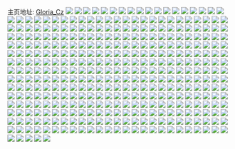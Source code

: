 主页地址: [Gloria_Cz](https://weibo.com/u/1432135554) 
![](https://wx4.sinaimg.cn/mw2000/555ca782ly1h9pge7yz3sj22zs28ue85.jpg) 
![](https://wx4.sinaimg.cn/mw2000/555ca782ly1h9pg6zcbc8j21qo2bl7wk.jpg) 
![](https://wx4.sinaimg.cn/mw2000/555ca782ly1h9pg8tx7u6j22yo280kjp.jpg) 
![](https://wx4.sinaimg.cn/mw2000/555ca782ly1h9pg7mid5oj22c03427wm.jpg) 
![](https://wx4.sinaimg.cn/mw2000/555ca782ly1h9pgc2y1jxj22332s61l2.jpg) 
![](https://wx4.sinaimg.cn/mw2000/555ca782ly1h9pgdkkj8lj22022o4qv7.jpg) 
![](https://wx4.sinaimg.cn/mw2000/555ca782ly1h9pggk8t56j22by340u13.jpg) 
![](https://wx4.sinaimg.cn/mw2000/555ca782ly1h9pgd2o9yfj22802yq1l2.jpg) 
![](https://wx4.sinaimg.cn/mw2000/555ca782ly1h9pg6j760xj22c0342e84.jpg) 
![](https://wx4.sinaimg.cn/mw2000/555ca782ly1h9pga9iwatj231g2a3b2e.jpg) 
![](https://wx4.sinaimg.cn/mw2000/555ca782ly1h9pgfo6jspj226f2wmx6s.jpg) 
![](https://wx4.sinaimg.cn/mw2000/555ca782ly1h9es9s92rhj22802yoqvb.jpg) 
![](https://wx4.sinaimg.cn/mw2000/555ca782ly1h9es9v11cgj228t2zrqv9.jpg) 
![](https://wx4.sinaimg.cn/mw2000/555ca782ly1h9es9tmehjj23342bcu10.jpg) 
![](https://wx4.sinaimg.cn/mw2000/555ca782ly1h9es9wyus3j23342bcqvc.jpg) 
![](https://wx4.sinaimg.cn/mw2000/555ca782ly1h9esb9yccjj20k00jzjvb.jpg) 
![](https://wx4.sinaimg.cn/mw2000/555ca782ly1h9esa0u1alj22pi21uu0y.jpg) 
![](https://wx4.sinaimg.cn/mw2000/555ca782ly1h9es9zvkcnj22482tm7wk.jpg) 
![](https://wx4.sinaimg.cn/mw2000/555ca782ly1h9es9yavebj22bc334kjo.jpg) 
![](https://wx4.sinaimg.cn/mw2000/555ca782ly1h9es9qcsgtj23342bce89.jpg) 
![](https://wx4.sinaimg.cn/mw2000/555ca782ly1h9esa1re5kj23342bcqv7.jpg) 
![](https://wx4.sinaimg.cn/mw2000/555ca782ly1h8r2o41q5tj20ts0db0u6.jpg) 
![](https://wx4.sinaimg.cn/mw2000/555ca782ly1h8r2obltgvj20tz1denf0.jpg) 
![](https://wx4.sinaimg.cn/mw2000/555ca782ly1h8cyinifnlj20zu25okjm.jpg) 
![](https://wx4.sinaimg.cn/mw2000/555ca782ly1h8cyilnrw0j20zu25oqv6.jpg) 
![](https://wx4.sinaimg.cn/mw2000/555ca782ly1h8cyip2x3yj20zu25o4qq.jpg) 
![](https://wx4.sinaimg.cn/mw2000/555ca782ly1h8cyiqvp69j20zu25oqv6.jpg) 
![](https://wx4.sinaimg.cn/mw2000/555ca782ly1h8cyismeq9j20zu25ob2a.jpg) 
![](https://wx4.sinaimg.cn/mw2000/555ca782ly1h83q324ho9j232m2aykjo.jpg) 
![](https://wx4.sinaimg.cn/mw2000/555ca782ly1h83q324ho9j232m2aykjo.jpg) 
![](https://wx4.sinaimg.cn/mw2000/555ca782ly1h83q2w3013j22bc334x6r.jpg) 
![](https://wx4.sinaimg.cn/mw2000/555ca782ly1h83q3105s7j228i2zc4qr.jpg) 
![](https://wx4.sinaimg.cn/mw2000/555ca782ly1h83q2xbok0j225e2v6hdv.jpg) 
![](https://wx4.sinaimg.cn/mw2000/555ca782ly1h83q2z35z0j22482tmnpf.jpg) 
![](https://wx4.sinaimg.cn/mw2000/555ca782ly1h83q42p9o2j22bc334u11.jpg) 
![](https://wx4.sinaimg.cn/mw2000/555ca782ly1h6vv434ty4j228i2zc4qp.jpg) 
![](https://wx4.sinaimg.cn/mw2000/555ca782ly1h6vv4jzm1vj21sc2dshdu.jpg) 
![](https://wx4.sinaimg.cn/mw2000/555ca782ly1h6vv4erex7j22bc334wwk.jpg) 
![](https://wx4.sinaimg.cn/mw2000/555ca782ly1h6vv4afys0j230c208u0y.jpg) 
![](https://wx4.sinaimg.cn/mw2000/555ca782ly1h6vv4l2xokj22bc334wsi.jpg) 
![](https://wx4.sinaimg.cn/mw2000/555ca782ly1h6vv4cyjl4j23342bckjo.jpg) 
![](https://wx4.sinaimg.cn/mw2000/555ca782ly1h6vv4fl0l0j21oy298npd.jpg) 
![](https://wx4.sinaimg.cn/mw2000/555ca782ly1h6vv490rfvj22802you0y.jpg) 
![](https://wx4.sinaimg.cn/mw2000/555ca782ly1h6x3ut66z2j23342bc4qr.jpg) 
![](https://wx4.sinaimg.cn/mw2000/555ca782ly1h6vv45caqvj22ac31su0y.jpg) 
![](https://wx4.sinaimg.cn/mw2000/555ca782ly1h6x3v10890j21r02c07oe.jpg) 
![](https://wx4.sinaimg.cn/mw2000/555ca782ly1h6vv4mkmi7j22642w4hb4.jpg) 
![](https://wx4.sinaimg.cn/mw2000/555ca782ly1h6vv4iqw0dj22yo280tut.jpg) 
![](https://wx4.sinaimg.cn/mw2000/555ca782ly1h6byr67v3cj22x01n2b2a.jpg) 
![](https://wx4.sinaimg.cn/mw2000/555ca782ly1h6byqq5f6sj22um24y7wj.jpg) 
![](https://wx4.sinaimg.cn/mw2000/555ca782ly1h6bypy2wp6j23342bc1kx.jpg) 
![](https://wx4.sinaimg.cn/mw2000/555ca782ly1h6byrpxidgj22a631kn3g.jpg) 
![](https://wx4.sinaimg.cn/mw2000/555ca782ly1h6byqhnvbsj21oy298wz9.jpg) 
![](https://wx4.sinaimg.cn/mw2000/555ca782ly1h6byrlg75tj22by1qy4qq.jpg) 
![](https://wx4.sinaimg.cn/mw2000/555ca782ly1h6c2b7xft2j21400to43p.jpg) 
![](https://wx4.sinaimg.cn/mw2000/555ca782ly1h6byqyy1ggj22vs25u1kz.jpg) 
![](https://wx4.sinaimg.cn/mw2000/555ca782ly1h6byo3lif3j21j02psx6q.jpg) 
![](https://wx4.sinaimg.cn/mw2000/555ca782ly1h6byp2esrcj22bc334tjk.jpg) 
![](https://wx4.sinaimg.cn/mw2000/555ca782ly1h642l87cvxj22802yokjo.jpg) 
![](https://wx4.sinaimg.cn/mw2000/555ca782ly1h63yz7zobtj22yo280u12.jpg) 
![](https://wx4.sinaimg.cn/mw2000/555ca782ly1h63z18l6dpj22bc32j4qs.jpg) 
![](https://wx4.sinaimg.cn/mw2000/555ca782ly1h63z1zj31jj22802xwnpd.jpg) 
![](https://wx4.sinaimg.cn/mw2000/555ca782ly1h63yz8uaqgj2280280e81.jpg) 
![](https://wx4.sinaimg.cn/mw2000/555ca782ly1h63yz6e9e4j21r02c0npf.jpg) 
![](https://wx4.sinaimg.cn/mw2000/555ca782ly1h63yzer5jcj22802yo4h8.jpg) 
![](https://wx4.sinaimg.cn/mw2000/555ca782ly1h63yzb3mh0j22bc3347wh.jpg) 
![](https://wx4.sinaimg.cn/mw2000/555ca782ly1h5ze1a42fnj21px0zo196.jpg) 
![](https://wx4.sinaimg.cn/mw2000/555ca782ly1h5ze1c01doj22560zou0x.jpg) 
![](https://wx4.sinaimg.cn/mw2000/555ca782ly1h5ze1cel02j20ru0vk3zj.jpg) 
![](https://wx4.sinaimg.cn/mw2000/555ca782ly1h5ze1cmk70j218t0kugo7.jpg) 
![](https://wx4.sinaimg.cn/mw2000/555ca782ly1h5ze1cuyauj219c1kbn13.jpg) 
![](https://wx4.sinaimg.cn/mw2000/555ca782ly1h5ze194ypdj215o2227pa.jpg) 
![](https://wx4.sinaimg.cn/mw2000/555ca782ly1h5ze19tpamj22i81o4qv6.jpg) 
![](https://wx4.sinaimg.cn/mw2000/555ca782ly1h5ze1alj1lj215o2ia12l.jpg) 
![](https://wx4.sinaimg.cn/mw2000/555ca782ly1h5ze1axy9pj215o2iaki3.jpg) 
![](https://wx4.sinaimg.cn/mw2000/555ca782ly1h5y62shpsrj20zo256hdt.jpg) 
![](https://wx4.sinaimg.cn/mw2000/555ca782ly1h5y62qiawzj22802yob2b.jpg) 
![](https://wx4.sinaimg.cn/mw2000/555ca782ly1h5y62oy6kdj22802yo7wj.jpg) 
![](https://wx4.sinaimg.cn/mw2000/555ca782ly1h5qwqkq098j23342bc1kz.jpg) 
![](https://wx4.sinaimg.cn/mw2000/555ca782ly1h5qyvibunxj2280280b29.jpg) 
![](https://wx4.sinaimg.cn/mw2000/555ca782ly1h5qyvmrq8cj22b82b87vn.jpg) 
![](https://wx4.sinaimg.cn/mw2000/555ca782ly1h5qwr05ly9j22bc3341kz.jpg) 
![](https://wx4.sinaimg.cn/mw2000/555ca782ly1h5qwq6ggwmj23342bcqv5.jpg) 
![](https://wx4.sinaimg.cn/mw2000/555ca782ly1h5qwpxdbl9j22bc3347wi.jpg) 
![](https://wx4.sinaimg.cn/mw2000/555ca782ly1h4y7561bthj222o3404qq.jpg) 
![](https://wx4.sinaimg.cn/mw2000/555ca782ly1h4y752leeoj21nn2hhkg3.jpg) 
![](https://wx4.sinaimg.cn/mw2000/555ca782ly1h4y753s4tnj23gg56o4qr.jpg) 
![](https://wx4.sinaimg.cn/mw2000/555ca782ly1h4y754od7nj223734shdt.jpg) 
![](https://wx4.sinaimg.cn/mw2000/555ca782ly1h4y755apt4j21vd2t2hdt.jpg) 
![](https://wx4.sinaimg.cn/mw2000/555ca782ly1h4y75215t2j21qz340npd.jpg) 
![](https://wx4.sinaimg.cn/mw2000/555ca782ly1h4uzfzkk3dj223v16o7wh.jpg) 
![](https://wx4.sinaimg.cn/mw2000/555ca782ly1h4uzhae7hdj21r02c0b2a.jpg) 
![](https://wx4.sinaimg.cn/mw2000/555ca782ly1h4uzg0opwuj22802807wj.jpg) 
![](https://wx4.sinaimg.cn/mw2000/555ca782ly1h4uzfy0xyjj2334334e82.jpg) 
![](https://wx4.sinaimg.cn/mw2000/555ca782ly1h4142yxwa3j20u01hctm0.jpg) 
![](https://wx4.sinaimg.cn/mw2000/555ca782ly1h3r9bh9eqhj222815m7mo.jpg) 
![](https://wx4.sinaimg.cn/mw2000/555ca782ly1h3rcss23jaj21qi334u0x.jpg) 
![](https://wx4.sinaimg.cn/mw2000/555ca782ly1h391gcso5vj23341qi1kz.jpg) 
![](https://wx4.sinaimg.cn/mw2000/555ca782ly1h391gi6du3j22mj1r1b2b.jpg) 
![](https://wx4.sinaimg.cn/mw2000/555ca782ly1h391ga0ra9j22dc2dchdx.jpg) 
![](https://wx4.sinaimg.cn/mw2000/555ca782ly1h391gh42uhj22a631k1l2.jpg) 
![](https://wx4.sinaimg.cn/mw2000/555ca782ly1h391g3ecowj22bc334x6r.jpg) 
![](https://wx4.sinaimg.cn/mw2000/555ca782ly1h391gdv3w2j22bc334qv7.jpg) 
![](https://wx4.sinaimg.cn/mw2000/555ca782ly1h391gb60yvj22dc2dcb2c.jpg) 
![](https://wx4.sinaimg.cn/mw2000/555ca782ly1h391g7btl4j21r02c0e83.jpg) 
![](https://wx4.sinaimg.cn/mw2000/555ca782ly1h391g4vfshj222z2rze84.jpg) 
![](https://wx4.sinaimg.cn/mw2000/555ca782ly1h391g2c1ktj22c02c0qv7.jpg) 
![](https://wx4.sinaimg.cn/mw2000/555ca782ly1h391g6fiy2j21oh28nkjn.jpg) 
![](https://wx4.sinaimg.cn/mw2000/555ca782ly1h391g8r5x4j22a731lqv8.jpg) 
![](https://wx4.sinaimg.cn/mw2000/555ca782ly1h391g1b8ffj223u23u4qq.jpg) 
![](https://wx4.sinaimg.cn/mw2000/555ca782ly1h391gfc79aj2292303u10.jpg) 
![](https://wx4.sinaimg.cn/mw2000/555ca782ly1h31rpj12ijj21780wfh27.jpg) 
![](https://wx4.sinaimg.cn/mw2000/555ca782ly1h31rpk6dlpj23342bcqv5.jpg) 
![](https://wx4.sinaimg.cn/mw2000/555ca782ly1h31rpm6x1wj22c02c0b29.jpg) 
![](https://wx4.sinaimg.cn/mw2000/555ca782ly1h31rpn9y1zj22872yxhdv.jpg) 
![](https://wx4.sinaimg.cn/mw2000/555ca782ly1h31rplg993j22802yoqv8.jpg) 
![](https://wx4.sinaimg.cn/mw2000/555ca782ly1h31rphkv3rj22oz2ozb2b.jpg) 
![](https://wx4.sinaimg.cn/mw2000/555ca782ly1h31rpjclt0j21600k7n92.jpg) 
![](https://wx4.sinaimg.cn/mw2000/555ca782ly1h31rpim4hnj22x32x3npe.jpg) 
![](https://wx4.sinaimg.cn/mw2000/555ca782ly1h31rpghl5sj22lr2lru0x.jpg) 
![](https://wx4.sinaimg.cn/mw2000/555ca782ly1h2pffdnlpbj21r02c0hdu.jpg) 
![](https://wx4.sinaimg.cn/mw2000/555ca782ly1h2pff9cppzj23342bc7wl.jpg) 
![](https://wx4.sinaimg.cn/mw2000/555ca782ly1h2pflinvwej22ly1qd1kz.jpg) 
![](https://wx4.sinaimg.cn/mw2000/555ca782ly1h2jxyz4fjlj20dw0dwtag.jpg) 
![](https://wx4.sinaimg.cn/mw2000/555ca782ly1h2f3xkpla4j222n2rj4qt.jpg) 
![](https://wx4.sinaimg.cn/mw2000/555ca782ly1h2f3xlnetqj22c22c24qr.jpg) 
![](https://wx4.sinaimg.cn/mw2000/555ca782ly1h2641inqxcj215o1qie3d.jpg) 
![](https://wx4.sinaimg.cn/mw2000/555ca782ly1h2641jh8x4j22hl2hl7wi.jpg) 
![](https://wx4.sinaimg.cn/mw2000/555ca782ly1h2641l0kqgj22bc334npf.jpg) 
![](https://wx4.sinaimg.cn/mw2000/555ca782ly1h2641k26oqj214t20kb29.jpg) 
![](https://wx4.sinaimg.cn/mw2000/555ca782ly1h2641ltgryj21s02dcnpe.jpg) 
![](https://wx4.sinaimg.cn/mw2000/555ca782ly1h2641o54ogj215o223kjl.jpg) 
![](https://wx4.sinaimg.cn/mw2000/555ca782ly1h26wt21l8qj21o02yohdt.jpg) 
![](https://wx4.sinaimg.cn/mw2000/555ca782ly1h2641omh0vj21c02dcb29.jpg) 
![](https://wx4.sinaimg.cn/mw2000/555ca782ly1h2641ptfs9j22dc2dcb2a.jpg) 
![](https://wx4.sinaimg.cn/mw2000/555ca782ly1h2641q6kl3j21qi15o4k6.jpg) 
![](https://wx4.sinaimg.cn/mw2000/555ca782ly1h2641i8b8tj215o2237wh.jpg) 
![](https://wx4.sinaimg.cn/mw2000/555ca782ly1h219e29uzaj22bc3341kz.jpg) 
![](https://wx4.sinaimg.cn/mw2000/555ca782ly1h1zmozwo2kj215o1qi1kx.jpg) 
![](https://wx4.sinaimg.cn/mw2000/555ca782ly1h1ve3335duj21ho1zkqv6.jpg) 
![](https://wx4.sinaimg.cn/mw2000/555ca782ly1h1ve37rl0fj22bc334u12.jpg) 
![](https://wx4.sinaimg.cn/mw2000/555ca782ly1h1ve3et6nxj21dc2204qq.jpg) 
![](https://wx4.sinaimg.cn/mw2000/555ca782ly1h1ve364fm8j21oy299hdv.jpg) 
![](https://wx4.sinaimg.cn/mw2000/555ca782ly1h1ve2wxzzzj220830c7wj.jpg) 
![](https://wx4.sinaimg.cn/mw2000/555ca782ly1h1ve31x77nj21ms2g6npe.jpg) 
![](https://wx4.sinaimg.cn/mw2000/555ca782ly1h1ve39z3guj22bc334u10.jpg) 
![](https://wx4.sinaimg.cn/mw2000/555ca782ly1h1ve30nx9lj22yo1z44qv.jpg) 
![](https://wx4.sinaimg.cn/mw2000/555ca782ly1h1ve2y5zbjj22yo1z4hdv.jpg) 
![](https://wx4.sinaimg.cn/mw2000/555ca782ly1h1ve38mpthj22el1lqe82.jpg) 
![](https://wx4.sinaimg.cn/mw2000/555ca782ly1h1ve3528rmj22bc334x6u.jpg) 
![](https://wx4.sinaimg.cn/mw2000/555ca782ly1h1ve2vtxyaj227r2yc4qq.jpg) 
![](https://wx4.sinaimg.cn/mw2000/555ca782ly1h1ve3dv9lnj22ri22n4qs.jpg) 
![](https://wx4.sinaimg.cn/mw2000/555ca782ly1h1ve3c8r1oj22ba3317wj.jpg) 
![](https://wx4.sinaimg.cn/mw2000/555ca782ly1h1ve3bag0aj22sa2sa7wk.jpg) 
![](https://wx4.sinaimg.cn/mw2000/555ca782ly1h1nd4lqrxjj22dc1kw1kx.jpg) 
![](https://wx4.sinaimg.cn/mw2000/555ca782ly1h1nd4ijy5rj21s02dc7wj.jpg) 
![](https://wx4.sinaimg.cn/mw2000/555ca782ly1h1nd4k46z6j222o2rk4qq.jpg) 
![](https://wx4.sinaimg.cn/mw2000/555ca782ly1h1nd4kr4sfj222o2rknpd.jpg) 
![](https://wx4.sinaimg.cn/mw2000/555ca782ly1h1nd4jdevjj222n2rjx6p.jpg) 
![](https://wx4.sinaimg.cn/mw2000/555ca782ly1h1nd4hhqv8j220830c4qq.jpg) 
![](https://wx4.sinaimg.cn/mw2000/555ca782ly1h1l82iaazdj20zo256wy0.jpg) 
![](https://wx4.sinaimg.cn/mw2000/555ca782ly1h1kjoc1qwej218g1uo4eh.jpg) 
![](https://wx4.sinaimg.cn/mw2000/555ca782ly1h1kjogmf6lj218g1uoh2e.jpg) 
![](https://wx4.sinaimg.cn/mw2000/555ca782ly1h1kjolhxspj21uo18gaqb.jpg) 
![](https://wx4.sinaimg.cn/mw2000/555ca782ly1h1kjopeqp8j218g1uo19b.jpg) 
![](https://wx4.sinaimg.cn/mw2000/555ca782ly1h1kjotgmqgj21uo18gtog.jpg) 
![](https://wx4.sinaimg.cn/mw2000/555ca782ly1h1kjoyhkzpj218g1uotui.jpg) 
![](https://wx4.sinaimg.cn/mw2000/555ca782ly1h1kjp722btj21uo18gqju.jpg) 
![](https://wx4.sinaimg.cn/mw2000/555ca782ly1h1kjpbsh4hj21uo18gdz7.jpg) 
![](https://wx4.sinaimg.cn/mw2000/555ca782ly1h1kjpfi4roj21uo18gndt.jpg) 
![](https://wx4.sinaimg.cn/mw2000/555ca782ly1h0u1fvjk0sj20ku111aly.jpg) 
![](https://wx4.sinaimg.cn/mw2000/555ca782ly1h0ql8csy7vj22560zox6q.jpg) 
![](https://wx4.sinaimg.cn/mw2000/555ca782ly1h0ql8a6wwij22560zokjm.jpg) 
![](https://wx4.sinaimg.cn/mw2000/555ca782ly1h0ql8d69u9j20ku1947hk.jpg) 
![](https://wx4.sinaimg.cn/mw2000/555ca782ly1h0ql8dgncej20ku194185.jpg) 
![](https://wx4.sinaimg.cn/mw2000/555ca782ly1gzmqkq7aqzj20u01sw44k.jpg) 
![](https://wx4.sinaimg.cn/mw2000/555ca782ly1gzmqkpyf6dj20la0latao.jpg) 
![](https://wx4.sinaimg.cn/mw2000/555ca782ly1gzd7rfh5i4j22052o6kjm.jpg) 
![](https://wx4.sinaimg.cn/mw2000/555ca782ly1gzd7rh69yaj213z1hady6.jpg) 
![](https://wx4.sinaimg.cn/mw2000/555ca782ly1gzd7rgiqvbj2280280kjn.jpg) 
![](https://wx4.sinaimg.cn/mw2000/555ca782ly1gzd7rhukozj2280280npe.jpg) 
![](https://wx4.sinaimg.cn/mw2000/555ca782ly1gzcrnr8sy0j22562uwqv8.jpg) 
![](https://wx4.sinaimg.cn/mw2000/555ca782ly1gz6jeumfkxj20u01sxjyv.jpg) 
![](https://wx4.sinaimg.cn/mw2000/555ca782ly1gz6jqfy8rbj20u01f7dkn.jpg) 
![](https://wx4.sinaimg.cn/mw2000/555ca782ly1gz3p9obtq5j20zo1rj7la.jpg) 
![](https://wx4.sinaimg.cn/mw2000/555ca782gy1gyvyo6r017j230c208hdu.jpg) 
![](https://wx4.sinaimg.cn/mw2000/555ca782gy1gyvyo4o7owj22802yo4qu.jpg) 
![](https://wx4.sinaimg.cn/mw2000/555ca782gy1gyvyo8tfbzj22bb332e82.jpg) 
![](https://wx4.sinaimg.cn/mw2000/555ca782gy1gyvynt5h5tj22bb332b2b.jpg) 
![](https://wx4.sinaimg.cn/mw2000/555ca782gy1gyvynkhvh0j22yo280u0z.jpg) 
![](https://wx4.sinaimg.cn/mw2000/555ca782gy1gyvynlz0zoj21n42x2hdt.jpg) 
![](https://wx4.sinaimg.cn/mw2000/555ca782gy1gyvyngzfmcj22az32mqv7.jpg) 
![](https://wx4.sinaimg.cn/mw2000/555ca782gy1gyvynq7sboj22wq26ku11.jpg) 
![](https://wx4.sinaimg.cn/mw2000/555ca782gy1gyvynvw4pdj22bb332npf.jpg) 
![](https://wx4.sinaimg.cn/mw2000/555ca782ly1gys8sv8h0ij20zo1ptnfk.jpg) 
![](https://wx4.sinaimg.cn/mw2000/555ca782ly1gys8swon3aj20zo1px1ba.jpg) 
![](https://wx4.sinaimg.cn/mw2000/555ca782ly1gys8sywylmj20zo1pxaut.jpg) 
![](https://wx4.sinaimg.cn/mw2000/555ca782ly1gys8sxbj98j20zo1pxqif.jpg) 
![](https://wx4.sinaimg.cn/mw2000/555ca782ly1gys8szku5tj20zo1pxkag.jpg) 
![](https://wx4.sinaimg.cn/mw2000/555ca782ly1gys8t07jsej20zo1pttuk.jpg) 
![](https://wx4.sinaimg.cn/mw2000/555ca782ly1gys8uthar3j20zo1px4h9.jpg) 
![](https://wx4.sinaimg.cn/mw2000/555ca782gy1gyxq89glv3j20zo1px7m6.jpg) 
![](https://wx4.sinaimg.cn/mw2000/555ca782ly1gymjemolwhj224k2u2npf.jpg) 
![](https://wx4.sinaimg.cn/mw2000/555ca782ly1gymjepxprkj230c208u0x.jpg) 
![](https://wx4.sinaimg.cn/mw2000/555ca782ly1gymjeqnfhlj22mi1ywqv6.jpg) 
![](https://wx4.sinaimg.cn/mw2000/555ca782ly1gymjepbm9vj21qm2bi4qr.jpg) 
![](https://wx4.sinaimg.cn/mw2000/555ca782ly1gymjevb1g2j21r22c24qr.jpg) 
![](https://wx4.sinaimg.cn/mw2000/555ca782ly1gymjermxxsj22bc3341kz.jpg) 
![](https://wx4.sinaimg.cn/mw2000/555ca782ly1gymjeufxjzj22bz1r0hdv.jpg) 
![](https://wx4.sinaimg.cn/mw2000/555ca782ly1gymjetl82uj229q1pa1kz.jpg) 
![](https://wx4.sinaimg.cn/mw2000/555ca782ly1gymjesf5hnj220830c7wj.jpg) 
![](https://wx4.sinaimg.cn/mw2000/555ca782ly1gymjeobctwj21qi2bcx6p.jpg) 
![](https://wx4.sinaimg.cn/mw2000/555ca782ly1gymjekss9vj21qi334u0y.jpg) 
![](https://wx4.sinaimg.cn/mw2000/555ca782ly1gymjensjkzj22iu1oku0y.jpg) 
![](https://wx4.sinaimg.cn/mw2000/555ca782ly1gygwz3lxs5j230c208b29.jpg) 
![](https://wx4.sinaimg.cn/mw2000/555ca782gy1gxyjqtvc60j21hc0j243y.jpg) 
![](https://wx4.sinaimg.cn/mw2000/555ca782gy1gxyjqt9ob7j21hc0ntaig.jpg) 
![](https://wx4.sinaimg.cn/mw2000/555ca782gy1gxyjx87gdoj21730nzdpk.jpg) 
![](https://wx4.sinaimg.cn/mw2000/555ca782gy1gxyjqtvc60j21hc0j243y.jpg) 
![](https://wx4.sinaimg.cn/mw2000/555ca782gy1gxyjqt9ob7j21hc0ntaig.jpg) 
![](https://wx4.sinaimg.cn/mw2000/555ca782ly1gxrdo7uijxj229i30oqv6.jpg) 
![](https://wx4.sinaimg.cn/mw2000/555ca782ly1gxrdoakijtj22uq252kjn.jpg) 
![](https://wx4.sinaimg.cn/mw2000/555ca782ly1gxrdo6u3qoj22362s8hdu.jpg) 
![](https://wx4.sinaimg.cn/mw2000/555ca782ly1gxrdo8hkcij22bc2bcqv5.jpg) 
![](https://wx4.sinaimg.cn/mw2000/555ca782ly1gxrdos0p0oj21qi2lq1l0.jpg) 
![](https://wx4.sinaimg.cn/mw2000/555ca782ly1gxrdo9qeydj21gz1ym4qr.jpg) 
![](https://wx4.sinaimg.cn/mw2000/555ca782ly1gxrdo5w30kj20xv0isqa2.jpg) 
![](https://wx4.sinaimg.cn/mw2000/555ca782ly1gxrdo5q59wj219w0yfh9c.jpg) 
![](https://wx4.sinaimg.cn/mw2000/555ca782ly1gxknj2l9y5j21940ku7wh.jpg) 
![](https://wx4.sinaimg.cn/mw2000/555ca782ly1gxknj467knj22560zo1kz.jpg) 
![](https://wx4.sinaimg.cn/mw2000/555ca782ly1gxknj6ayq6j21940ku4qp.jpg) 
![](https://wx4.sinaimg.cn/mw2000/555ca782ly1gxknj8x0njj22560zou0y.jpg) 
![](https://wx4.sinaimg.cn/mw2000/555ca782ly1gxknjarm6aj22560zo1kz.jpg) 
![](https://wx4.sinaimg.cn/mw2000/555ca782ly1gxknjbewtxj219e0yhna3.jpg) 
![](https://wx4.sinaimg.cn/mw2000/555ca782ly1gx595lki55j21t71t71ky.jpg) 
![](https://wx4.sinaimg.cn/mw2000/555ca782ly1gx595k4j1lj2280280e82.jpg) 
![](https://wx4.sinaimg.cn/mw2000/555ca782ly1gx595yzw2yj22bc2bc7wi.jpg) 
![](https://wx4.sinaimg.cn/mw2000/555ca782ly1gx595mz5g6j22bc3344qs.jpg) 
![](https://wx4.sinaimg.cn/mw2000/555ca782ly1gx595kmxv3j20tt154n9y.jpg) 
![](https://wx4.sinaimg.cn/mw2000/555ca782ly1gx595q4rt9j224r2ucb2f.jpg) 
![](https://wx4.sinaimg.cn/mw2000/555ca782ly1gx595rjztkj22802ypnpe.jpg) 
![](https://wx4.sinaimg.cn/mw2000/555ca782ly1gx595xqugxj22bc334hdx.jpg) 
![](https://wx4.sinaimg.cn/mw2000/555ca782ly1gx595unff8j22802ypqv7.jpg) 
![](https://wx4.sinaimg.cn/mw2000/555ca782ly1gx595tfmz2j22bc334kjm.jpg) 
![](https://wx4.sinaimg.cn/mw2000/555ca782ly1gx595w0nt4j224g24g1kz.jpg) 
![](https://wx4.sinaimg.cn/mw2000/555ca782ly1gwrlfanpm9j21940ku4qp.jpg) 
![](https://wx4.sinaimg.cn/mw2000/555ca782ly1gwrlf0sjn9j21wa2dcb29.jpg) 
![](https://wx4.sinaimg.cn/mw2000/555ca782ly1gwrlf3497mj20rs0ku105.jpg) 
![](https://wx4.sinaimg.cn/mw2000/555ca782ly1gwrlff0tflj22560zoqv6.jpg) 
![](https://wx4.sinaimg.cn/mw2000/555ca782ly1gwrlf90akcj21wa2dcb29.jpg) 
![](https://wx4.sinaimg.cn/mw2000/555ca782ly1gwrlfifw2aj22560zoqv6.jpg) 
![](https://wx4.sinaimg.cn/mw2000/555ca782ly1gwkt694570j20zo0zoqgx.jpg) 
![](https://wx4.sinaimg.cn/mw2000/555ca782ly1gwf2rvzso7j22bc2bcqv8.jpg) 
![](https://wx4.sinaimg.cn/mw2000/555ca782ly1gwf2rypzy7j21yk2m3e84.jpg) 
![](https://wx4.sinaimg.cn/mw2000/555ca782ly1gwf2rsvkdlj21qh2bbhdu.jpg) 
![](https://wx4.sinaimg.cn/mw2000/555ca782ly1gvw75l7mgcj22560zoqv6.jpg) 
![](https://wx4.sinaimg.cn/mw2000/555ca782ly1gvw75odx1vj22560zob2a.jpg) 
![](https://wx4.sinaimg.cn/mw2000/555ca782ly1gvw75p7kvwj21120kutww.jpg) 
![](https://wx4.sinaimg.cn/mw2000/001yV5Syly1gvpdbgo8qhj613h0tmtu102.jpg) 
![](https://wx4.sinaimg.cn/mw2000/001yV5Syly1gvpdbhr75ij613k0to7up02.jpg) 
![](https://wx4.sinaimg.cn/mw2000/001yV5Syly1gvpd7xscuaj626x2x87wm02.jpg) 
![](https://wx4.sinaimg.cn/mw2000/001yV5Syly1gvpd87albvj62bb332b2e02.jpg) 
![](https://wx4.sinaimg.cn/mw2000/001yV5Syly1gvpd8hz584j62yn27z1l102.jpg) 
![](https://wx4.sinaimg.cn/mw2000/001yV5Syly1gvpd80dqp4j62802yob2c02.jpg) 
![](https://wx4.sinaimg.cn/mw2000/001yV5Syly1gvpd8a5k6vj61rl2csx6r02.jpg) 
![](https://wx4.sinaimg.cn/mw2000/001yV5Syly1gvpd8cd762j632d2asu1102.jpg) 
![](https://wx4.sinaimg.cn/mw2000/001yV5Syly1gvpd8wwhfgj62bb3327wl02.jpg) 
![](https://wx4.sinaimg.cn/mw2000/001yV5Syly1gvpd92zcxcj62802ypu1002.jpg) 
![](https://wx4.sinaimg.cn/mw2000/001yV5Syly1gvpd849tx6j62bc3341kz02.jpg) 
![](https://wx4.sinaimg.cn/mw2000/001yV5Syly1gvpdbif9toj61290sph5e02.jpg) 
![](https://wx4.sinaimg.cn/mw2000/001yV5Syly1gvpd8eeth3j625l2vgu1002.jpg) 
![](https://wx4.sinaimg.cn/mw2000/001yV5Syly1gvpdbeunv8j613l0tptov02.jpg) 
![](https://wx4.sinaimg.cn/mw2000/001yV5Syly1gvpd81xhmoj623r1ktkjn02.jpg) 
![](https://wx4.sinaimg.cn/mw2000/001yV5Syly1gvpd8lfqczj62ae31ux6s02.jpg) 
![](https://wx4.sinaimg.cn/mw2000/001yV5Syly1gvpd8tuhw7j62ah31yqv902.jpg) 
![](https://wx4.sinaimg.cn/mw2000/001yV5Syly1gvpd7tgruuj630t29me8502.jpg) 
![](https://wx4.sinaimg.cn/mw2000/001yV5Syly1gv6qhn3qmgj62yo280npf02.jpg) 
![](https://wx4.sinaimg.cn/mw2000/001yV5Syly1gv6qhhvcpvj63331qh1kz02.jpg) 
![](https://wx4.sinaimg.cn/mw2000/001yV5Syly1gv6qhm1dmmj6280280npe02.jpg) 
![](https://wx4.sinaimg.cn/mw2000/001yV5Syly1gv6qhq8ldaj61401o0hdt02.jpg) 
![](https://wx4.sinaimg.cn/mw2000/001yV5Syly1gv6qhim0nhj63331qhhdu02.jpg) 
![](https://wx4.sinaimg.cn/mw2000/001yV5Syly1gv6sln0181j61401o04qq02.jpg) 
![](https://wx4.sinaimg.cn/mw2000/001yV5Syly1gv6qhgz9apj62302s07wj02.jpg) 
![](https://wx4.sinaimg.cn/mw2000/001yV5Syly1gv6qhlb10sj61401hcqr602.jpg) 
![](https://wx4.sinaimg.cn/mw2000/001yV5Syly1gv6tozcx3zj62yg1nv7wi02.jpg) 
![](https://wx4.sinaimg.cn/mw2000/001yV5Syly1gv6tqkf62fj61jk0v5b2902.jpg) 
![](https://wx4.sinaimg.cn/mw2000/001yV5Syly1gv6tql5bf1j61jk0v54qp02.jpg) 
![](https://wx4.sinaimg.cn/mw2000/001yV5Syly1gv1ehnwysbj60u00u0aed02.jpg) 
![](https://wx4.sinaimg.cn/mw2000/001yV5Syly1guzxtk3t2nj60tu0j6kaz02.jpg) 
![](https://wx4.sinaimg.cn/mw2000/001yV5Syly1guzxsnxaglj61rf0zoqj902.jpg) 
![](https://wx4.sinaimg.cn/mw2000/001yV5Syly1guzxsrcn3uj61940pmb2902.jpg) 
![](https://wx4.sinaimg.cn/mw2000/001yV5Syly1guzxv1yhoxj61hc0u0trh02.jpg) 
![](https://wx4.sinaimg.cn/mw2000/001yV5Syly1guzxsoqqt9j61rf0zo4h902.jpg) 
![](https://wx4.sinaimg.cn/mw2000/001yV5Syly1guzxuti8bhj61sw0u0h5f02.jpg) 
![](https://wx4.sinaimg.cn/mw2000/001yV5Syly1guzxsq2os5j61120pm1kx02.jpg) 
![](https://wx4.sinaimg.cn/mw2000/001yV5Syly1guzxsp58sgj61rf0zowuh02.jpg) 
![](https://wx4.sinaimg.cn/mw2000/001yV5Syly1guzxstriduj62560zob2a02.jpg) 
![](https://wx4.sinaimg.cn/mw2000/001yV5Syly1gum3r7u8doj62yk27xe8302.jpg) 
![](https://wx4.sinaimg.cn/mw2000/001yV5Syly1gum3r98kntj622f22fb2b02.jpg) 
![](https://wx4.sinaimg.cn/mw2000/001yV5Syly1gum3ra60hwj61rk1rke5602.jpg) 
![](https://wx4.sinaimg.cn/mw2000/001yV5Syly1gum3rbcdenj62tr24b7wj02.jpg) 
![](https://wx4.sinaimg.cn/mw2000/001yV5Syly1gum3rcw03mj62bb332kjn02.jpg) 
![](https://wx4.sinaimg.cn/mw2000/001yV5Syly1gum3rdwb8ij629l29lx6p02.jpg) 
![](https://wx4.sinaimg.cn/mw2000/001yV5Syly1gum3rfjuksj63332bbkjp02.jpg) 
![](https://wx4.sinaimg.cn/mw2000/555ca782ly1gum82ilkukj22bb2bbkjl.jpg) 
![](https://wx4.sinaimg.cn/mw2000/001yV5Syly1gum3rgwtepj61qh333kjm02.jpg) 
![](https://wx4.sinaimg.cn/mw2000/001yV5Syly1gum3r6ho9aj628j2zdkjm02.jpg) 
![](https://wx4.sinaimg.cn/mw2000/001yV5Syly1gum3rhp8zbj61qi334b2902.jpg) 
![](https://wx4.sinaimg.cn/mw2000/001yV5Syly1gum3rjz9k4j63332bbhdv02.jpg) 
![](https://wx4.sinaimg.cn/mw2000/001yV5Syly1gum3rl08nwj62bb332kjm02.jpg) 
![](https://wx4.sinaimg.cn/mw2000/001yV5Syly1gum3rnbjm9j63332bb1l002.jpg) 
![](https://wx4.sinaimg.cn/mw2000/001yV5Syly1gum3roi8bqj62az32mkjn02.jpg) 
![](https://wx4.sinaimg.cn/mw2000/001yV5Syly1gujwgwp53pj63402c07wj02.jpg) 
![](https://wx4.sinaimg.cn/mw2000/001yV5Syly1gujwgv1lbgj61s02dchdu02.jpg) 
![](https://wx4.sinaimg.cn/mw2000/001yV5Syly1gucga2zog9j62560zo1ky02.jpg) 
![](https://wx4.sinaimg.cn/mw2000/001yV5Syly1gucg9q8jvyj62560zoe8202.jpg) 
![](https://wx4.sinaimg.cn/mw2000/001yV5Syly1gu8e9dcbuhj62a731le8502.jpg) 
![](https://wx4.sinaimg.cn/mw2000/001yV5Syly1gu8e9k3yksj62bb2bbu0x02.jpg) 
![](https://wx4.sinaimg.cn/mw2000/001yV5Syly1gu8e9j4akij63332bbu1102.jpg) 
![](https://wx4.sinaimg.cn/mw2000/001yV5Syly1gu8e97gccvj63342bcqv702.jpg) 
![](https://wx4.sinaimg.cn/mw2000/555ca782ly1gu8e9lilt5j23332bbnpf.jpg) 
![](https://wx4.sinaimg.cn/mw2000/001yV5Syly1gu8e9eu347j63332bbqv702.jpg) 
![](https://wx4.sinaimg.cn/mw2000/001yV5Syly1gu8e98ezphj62bb2bb7wi02.jpg) 
![](https://wx4.sinaimg.cn/mw2000/001yV5Syly1gu8e9awc9ij63332bbe8602.jpg) 
![](https://wx4.sinaimg.cn/mw2000/001yV5Syly1gu8e9gz9ufj63332bbnpg02.jpg) 
![](https://wx4.sinaimg.cn/mw2000/555ca782ly1gu51agmgi1j20zo256tnc.jpg) 
![](https://wx4.sinaimg.cn/mw2000/555ca782ly1gu5iitdn6hj20zo1y2tko.jpg) 
![](https://wx4.sinaimg.cn/mw2000/555ca782ly1gu5iiuuic9j20zi1vbwlt.jpg) 
![](https://wx4.sinaimg.cn/mw2000/555ca782ly1gu5iiwmyshj20zj1wkqbt.jpg) 
![](https://wx4.sinaimg.cn/mw2000/555ca782ly1gu5iiyexyij20zo1xpgvk.jpg) 
![](https://wx4.sinaimg.cn/mw2000/555ca782ly1gu4f3b2gzfj20uk2qvtwe.jpg) 
![](https://wx4.sinaimg.cn/mw2000/555ca782ly1gu4f3bukz8j20uk34z7wh.jpg) 
![](https://wx4.sinaimg.cn/mw2000/555ca782ly1gu4f3a4cngj20uk2qv7wh.jpg) 
![](https://wx4.sinaimg.cn/mw2000/555ca782ly1gu4f3m358yj20zo2564qp.jpg) 
![](https://wx4.sinaimg.cn/mw2000/555ca782ly1gu2o3np1p0j20tz16str1.jpg) 
![](https://wx4.sinaimg.cn/mw2000/555ca782ly1gu2o3zvhvgj20tz16s4h3.jpg) 
![](https://wx4.sinaimg.cn/mw2000/555ca782ly1gu2o9t8h7nj20qo1d4k06.jpg) 
![](https://wx4.sinaimg.cn/mw2000/555ca782ly1gu2o9sw5zsj21hc0u0agm.jpg) 
![](https://wx4.sinaimg.cn/mw2000/555ca782ly1gu1hkhg6sjj229w317b2d.jpg) 
![](https://wx4.sinaimg.cn/mw2000/555ca782ly1gttcckc0wvj21qi2bcb2a.jpg) 
![](https://wx4.sinaimg.cn/mw2000/555ca782ly1gtoqhgiyhzj22bb2bb4qq.jpg) 
![](https://wx4.sinaimg.cn/mw2000/555ca782ly1gtoqhopqnbj22bb2bbx6q.jpg) 
![](https://wx4.sinaimg.cn/mw2000/555ca782ly1gtoqha3sywj22wq2wqu0y.jpg) 
![](https://wx4.sinaimg.cn/mw2000/555ca782ly1gtoqh563hij22bb2bb4qu.jpg) 
![](https://wx4.sinaimg.cn/mw2000/555ca782ly1gtoqh6tvblj22bb2bbkjm.jpg) 
![](https://wx4.sinaimg.cn/mw2000/555ca782ly1gtoqhdcjqxj22bb2bbhdv.jpg) 
![](https://wx4.sinaimg.cn/mw2000/555ca782ly1gtmfzwhqi0j21jk2bc1kx.jpg) 
![](https://wx4.sinaimg.cn/mw2000/555ca782ly1gtiv2k4empj22bb332kjm.jpg) 
![](https://wx4.sinaimg.cn/mw2000/555ca782ly1gtiv2mlvb9j22302s0x6t.jpg) 
![](https://wx4.sinaimg.cn/mw2000/555ca782ly1gtiv1pkssij21r02c0x6r.jpg) 
![](https://wx4.sinaimg.cn/mw2000/555ca782ly1gtiv1t9tt3j227v2yhnpf.jpg) 
![](https://wx4.sinaimg.cn/mw2000/555ca782ly1gtiv2k4empj22bb332kjm.jpg) 
![](https://wx4.sinaimg.cn/mw2000/555ca782ly1gtiv2mlvb9j22302s0x6t.jpg) 
![](https://wx4.sinaimg.cn/mw2000/555ca782ly1gtiv1pkssij21r02c0x6r.jpg) 
![](https://wx4.sinaimg.cn/mw2000/555ca782ly1gtiv1t9tt3j227v2yhnpf.jpg) 
![](https://wx4.sinaimg.cn/mw2000/555ca782ly1gtiv5lubtzj22bz1jzx6q.jpg) 
![](https://wx4.sinaimg.cn/mw2000/555ca782ly1gtivle6dfdj21r02c0e81.jpg) 
![](https://wx4.sinaimg.cn/mw2000/555ca782ly1gtiv1ufzr3j21r02c0qv5.jpg) 
![](https://wx4.sinaimg.cn/mw2000/555ca782ly1gtiv25nk8lj22bc334npe.jpg) 
![](https://wx4.sinaimg.cn/mw2000/555ca782ly1gtiv2f2kh1j230c208e84.jpg) 
![](https://wx4.sinaimg.cn/mw2000/555ca782ly1gtiv2373d7j22bc334hdx.jpg) 
![](https://wx4.sinaimg.cn/mw2000/555ca782ly1gtiv20qkkuj22a31pk1kx.jpg) 
![](https://wx4.sinaimg.cn/mw2000/555ca782ly1gtiv1wqfmwj22bz1jz1ky.jpg) 
![](https://wx4.sinaimg.cn/mw2000/555ca782ly1gtiv2bt4m7j22bb332hdx.jpg) 
![](https://wx4.sinaimg.cn/mw2000/555ca782ly1gtiv28fx7ij226t1n31ky.jpg) 
![](https://wx4.sinaimg.cn/mw2000/555ca782ly1gtiv2geg98j22bb332qv6.jpg) 
![](https://wx4.sinaimg.cn/mw2000/555ca782ly1gtiv2izzzfj22bb332hdt.jpg) 
![](https://wx4.sinaimg.cn/mw2000/555ca782ly1gtiv2hiieyj22bb2bb1ky.jpg) 
![](https://wx4.sinaimg.cn/mw2000/555ca782ly1gtiv1zazw1j21q82ayqv5.jpg) 
![](https://wx4.sinaimg.cn/mw2000/555ca782ly1gt3aic441fj20u0748b29.jpg) 
![](https://wx4.sinaimg.cn/mw2000/555ca782ly1gsi0pktwetj20qo15ygon.jpg) 
![](https://wx4.sinaimg.cn/mw2000/555ca782ly1gsi0pl7jn9j20vm0wwqbf.jpg) 
![](https://wx4.sinaimg.cn/mw2000/555ca782ly1gsi0pldqg8j20f40f4dgx.jpg) 
